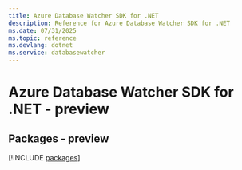 ```yaml
---
title: Azure Database Watcher SDK for .NET
description: Reference for Azure Database Watcher SDK for .NET
ms.date: 07/31/2025
ms.topic: reference
ms.devlang: dotnet
ms.service: databasewatcher
---
```

# Azure Database Watcher SDK for .NET - preview
## Packages - preview
[!INCLUDE [packages](database-watcher-index.md)]